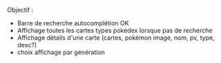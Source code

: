 Objectif :

- Barre de recherche autocomplétion OK
- Affichage toutes les cartes types pokédex lorsque pas de recherche
- Affichage détails d'une carte (cartes, pokémon image, nom, pv, type, desc?)
- choix affichage par génération